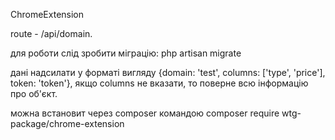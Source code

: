 ChromeExtension

route - /api/domain.

для роботи слід зробити міграцію: php artisan migrate

дані надсилати у форматі вигляду {domain: 'test', columns: ['type', 'price'], token: 'token'}, 
якщо columns не вказати, то поверне всю інформацію про об'єкт.

можна встановит через composer командою composer require wtg-package/chrome-extension
